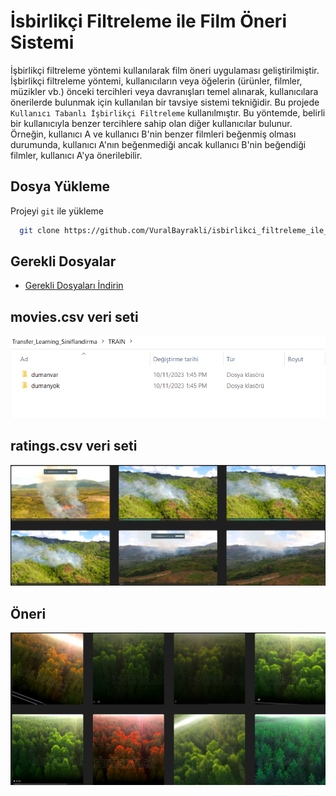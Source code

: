 
# İsbirlikçi Filtreleme ile Film Öneri Sistemi
İşbirlikçi filtreleme yöntemi kullanılarak film öneri uygulaması geliştirilmiştir.
İşbirlikçi filtreleme yöntemi, kullanıcıların veya öğelerin (ürünler, filmler, müzikler vb.) önceki tercihleri veya davranışları temel alınarak, kullanıcılara önerilerde bulunmak için kullanılan bir tavsiye sistemi tekniğidir.
Bu projede `Kullanıcı Tabanlı İşbirlikçi Filtreleme` kullanılmıştır. Bu yöntemde, belirli bir kullanıcıyla benzer tercihlere sahip olan diğer kullanıcılar bulunur. Örneğin, kullanıcı A ve kullanıcı B'nin benzer filmleri beğenmiş olması durumunda, kullanıcı A'nın beğenmediği ancak kullanıcı B'nin beğendiği filmler, kullanıcı A'ya önerilebilir.


## Dosya Yükleme

Projeyi `git` ile yükleme 

```bash
  git clone https://github.com/VuralBayrakli/isbirlikci_filtreleme_ile_film_oneri_sistemi.git
```
## Gerekli Dosyalar
 - [Gerekli Dosyaları İndirin](https://files.grouplens.org/datasets/movielens/ml-25m.zip)

## movies.csv veri seti

![App Screenshot](https://github.com/VuralBayrakli/Transfer_Learning_Siniflandirma/blob/master/screenshots/ss3.png)

## ratings.csv veri seti

![App Screenshot](https://github.com/VuralBayrakli/Transfer_Learning_Siniflandirma/blob/master/screenshots/ss4.png)

## Öneri 

![App Screenshot](https://github.com/VuralBayrakli/Transfer_Learning_Siniflandirma/blob/master/screenshots/ss5.png)



